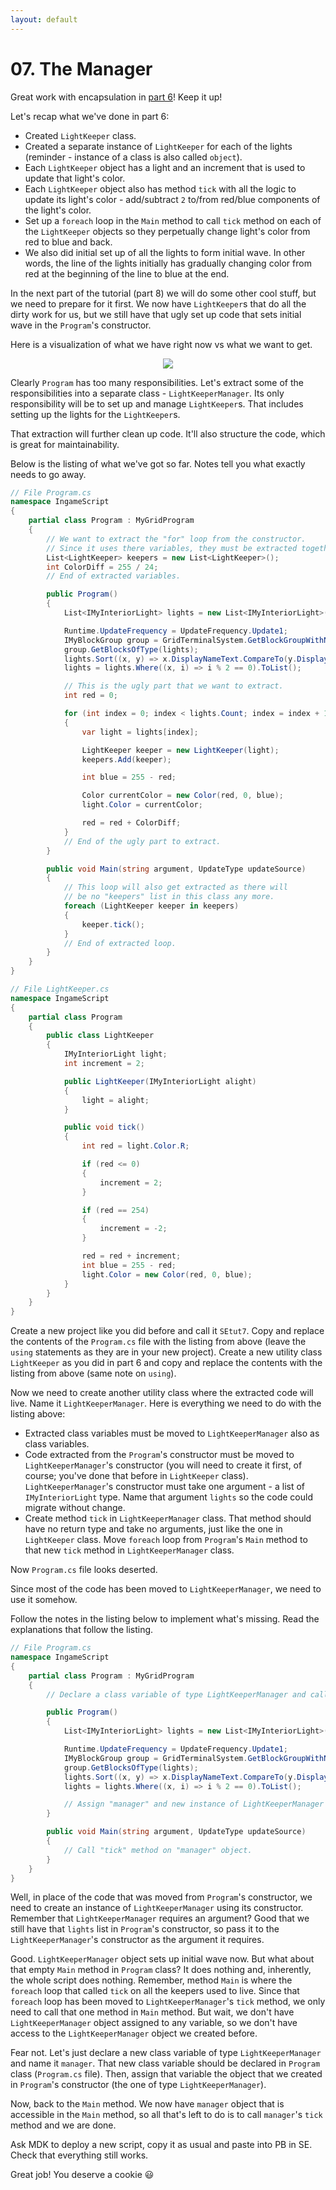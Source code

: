 ```yaml
---
layout: default
---
```

# 07. The Manager

Great work with encapsulation in [part 6](06-advanced-colorful-runway-objects-rule)! Keep it up!

Let's recap what we've done in part 6:
- Created `LightKeeper` class.
- Created a separate instance of `LightKeeper` for each of the lights (reminder - instance of a class is also called `object`).
- Each `LightKeeper` object has a light and an increment that is used to update that light's color.
- Each `LightKeeper` object also has method `tick` with all the logic to update its light's color - add/subtract `2` to/from red/blue components of the light's color.
- Set up a `foreach` loop in the `Main` method to call `tick` method on each of the `LightKeeper` objects so they perpetually change light's color from red to blue and back.
- We also did initial set up of all the lights to form initial wave. In other words, the line of the lights initially has gradually changing color from red at the beginning of the line to blue at the end.

In the next part of the tutorial (part 8) we will do some other cool stuff, but we need to prepare for it first.
We now have `LightKeeper`s that do all the dirty work for us, but we still have that ugly set up code that sets initial wave in the `Program`'s constructor.

Here is a visualization of what we have right now vs what we want to get.

<div style="text-align:center"><img src="assets/img/07-current-vs-future.png" /></div>

Clearly `Program` has too many responsibilities.
Let's extract some of the responsibilities into a separate class - `LightKeeperManager`. Its only responsibility will be to set up and manage `LightKeeper`s. That includes setting up the lights for the `LightKeeper`s.

That extraction will further clean up code.
It'll also structure the code, which is great for maintainability.

Below is the listing of what we've got so far.
Notes tell you what exactly needs to go away.

```csharp
// File Program.cs
namespace IngameScript
{
    partial class Program : MyGridProgram
    {
        // We want to extract the "for" loop from the constructor.
        // Since it uses there variables, they must be extracted together with the loop.
        List<LightKeeper> keepers = new List<LightKeeper>();
        int ColorDiff = 255 / 24;
        // End of extracted variables.

        public Program()
        {
            List<IMyInteriorLight> lights = new List<IMyInteriorLight>();

            Runtime.UpdateFrequency = UpdateFrequency.Update1;
            IMyBlockGroup group = GridTerminalSystem.GetBlockGroupWithName("Runway Lights");
            group.GetBlocksOfType(lights);
            lights.Sort((x, y) => x.DisplayNameText.CompareTo(y.DisplayNameText));
            lights = lights.Where((x, i) => i % 2 == 0).ToList();

            // This is the ugly part that we want to extract.
            int red = 0;

            for (int index = 0; index < lights.Count; index = index + 1)
            {
                var light = lights[index];

                LightKeeper keeper = new LightKeeper(light);
                keepers.Add(keeper);

                int blue = 255 - red;

                Color currentColor = new Color(red, 0, blue);
                light.Color = currentColor;

                red = red + ColorDiff;
            }
            // End of the ugly part to extract.
        }

        public void Main(string argument, UpdateType updateSource)
        {
            // This loop will also get extracted as there will
            // be no "keepers" list in this class any more.
            foreach (LightKeeper keeper in keepers)
            {
                keeper.tick();
            }
            // End of extracted loop.
        }
    }
}
```

```csharp
// File LightKeeper.cs
namespace IngameScript
{
    partial class Program
    {
        public class LightKeeper
        {
            IMyInteriorLight light;
            int increment = 2;

            public LightKeeper(IMyInteriorLight alight)
            {
                light = alight;
            }

            public void tick()
            {
                int red = light.Color.R;

                if (red <= 0)
                {
                    increment = 2;
                }

                if (red == 254)
                {
                    increment = -2;
                }

                red = red + increment;
                int blue = 255 - red;
                light.Color = new Color(red, 0, blue);
            }
        }
    }
}
```

Create a new project like you did before and call it `SEtut7`.
Copy and replace the contents of the `Program.cs` file with the listing from above (leave the `using` statements as they are in your new project).
Create a new utility class `LightKeeper` as you did in part 6 and copy and replace the contents with the listing from above (same note on `using`).

Now we need to create another utility class where the extracted code will live. Name it `LightKeeperManager`. Here is everything we need to do with the listing above:
- Extracted class variables must be moved to `LightKeeperManager` also as class variables.
- Code extracted from the `Program`'s constructor must be moved to `LightKeeperManager`'s constructor (you will need to create it first, of course; you've done that before in `LightKeeper` class). `LightKeeperManager`'s constructor must take one argument - a list of `IMyInteriorLight` type. Name that argument `lights` so the code could migrate without change.
- Create method `tick` in `LightKeeperManager` class. That method should have no return type and take no arguments, just like the one in `LightKeeper` class. Move `foreach` loop from `Program`'s `Main` method to that new `tick` method in `LightKeeperManager` class.

Now `Program.cs` file looks deserted.

Since most of the code has been moved to `LightKeeperManager`, we need to use it somehow.

Follow the notes in the listing below to implement what's missing. Read the explanations that follow the listing.

```csharp
// File Program.cs
namespace IngameScript
{
    partial class Program : MyGridProgram
    {
        // Declare a class variable of type LightKeeperManager and call it "manager".

        public Program()
        {
            List<IMyInteriorLight> lights = new List<IMyInteriorLight>();

            Runtime.UpdateFrequency = UpdateFrequency.Update1;
            IMyBlockGroup group = GridTerminalSystem.GetBlockGroupWithName("Runway Lights");
            group.GetBlocksOfType(lights);
            lights.Sort((x, y) => x.DisplayNameText.CompareTo(y.DisplayNameText));
            lights = lights.Where((x, i) => i % 2 == 0).ToList();

            // Assign "manager" and new instance of LightKeeperManager class.
        }

        public void Main(string argument, UpdateType updateSource)
        {
            // Call "tick" method on "manager" object.
        }
    }
}
```

Well, in place of the code that was moved from `Program`'s constructor, we need to create an instance of `LightKeeperManager` using its constructor.
Remember that `LightKeeperManager` requires an argument? Good that we still have that `lights` list in `Program`'s constructor, so pass it to the `LightKeeperManager`'s constructor as the argument it requires.

Good.
`LightKeeperManager` object sets up initial wave now.
But what about that empty `Main` method in `Program` class?
It does nothing and, inherently, the whole script does nothing.
Remember, method `Main` is where the `foreach` loop that called `tick` on all the keepers used to live.
Since that `foreach` loop has been moved to `LightKeeperManager`'s `tick` method, we only need to call that one method in `Main` method.
But wait, we don't have `LightKeeperManager` object assigned to any variable, so we don't have access to the `LightKeeperManager` object we created before.

Fear not.
Let's just declare a new class variable of type `LightKeeperManager` and name it `manager`.
That new class variable should be declared in `Program` class (`Program.cs` file).
Then, assign that variable the object that we created in `Program`'s constructor (the one of type `LightKeeperManager`).

Now, back to the `Main` method. We now have `manager` object that is accessible in the `Main` method, so all that's left to do is to call `manager`'s `tick` method and we are done.

Ask MDK to deploy a new script, copy it as usual and paste into PB in SE.
Check that everything still works.

Great job! You deserve a cookie 😃
